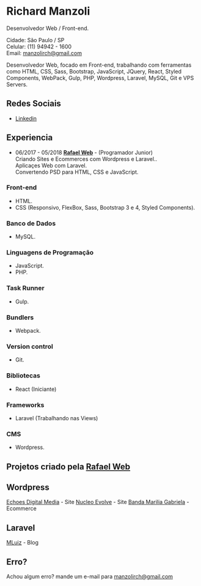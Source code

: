 # Richard Manzoli
Desenvolvedor Web / Front-end.

Cidade: São Paulo / SP<br>
Celular: (11) 94942 - 1600<br> 
Email: manzolirch@gmail.com

Desenvolvedor Web, focado em Front-end, trabalhando com ferramentas como HTML, CSS, Sass, Bootstrap, JavaScript, JQuery, React, Styled Components, WebPack, Gulp, PHP, Wordpress, Laravel, MySQL, Git e VPS Servers.

## Redes Sociais

*  [Linkedin](https://www.linkedin.com/in/richard-manzoli-67388a139/)

## Experiencia
* 06/2017 - 05/2018 **[Rafael Web](http://www.rafaelweb.com.br/2017/)** - 
(Programador Junior)<br>
Criando Sites e Ecommerces com Wordpress e Laravel..<br>
Aplicaçes Web com Laravel.<br>
Convertendo PSD para HTML, CSS e JavaScript.<br>

### Front-end
* HTML.
* CSS (Responsivo, FlexBox, Sass, Bootstrap 3 e 4, Styled Components).

### Banco de Dados
* MySQL.

### Linguagens de Programação
* JavaScript.
* PHP.

### Task Runner
* Gulp.

### Bundlers
* Webpack.

### Version control
* Git.

### Bibliotecas
* React (Iniciante)

### Frameworks
* Laravel (Trabalhando nas Views)

### CMS
* Wordpress.

## Projetos criado pela [Rafael Web](http://www.rafaelweb.com.br/2017/)

## Wordpress
[Echoes Digital Media](http://echoesdigitalmedia.com/) - Site
[Nucleo Evolve](http://nucleoevolve.com.br/) - Site
[Banda Marilia Gabriela](http://bandamariliagabriela.com.br) - Ecommerce

## Laravel
[MLuiz](http://mluiz.com) - Blog

## Erro?
Achou algum erro? mande um e-mail para manzolirch@gmail.com
